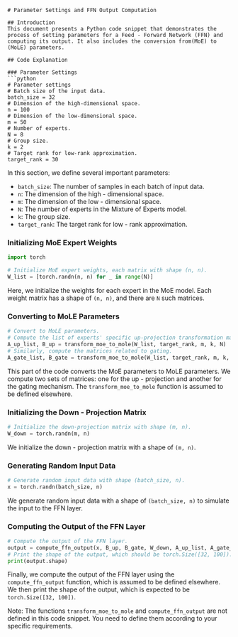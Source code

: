 

```
# Parameter Settings and FFN Output Computation

## Introduction
This document presents a Python code snippet that demonstrates the process of setting parameters for a Feed - Forward Network (FFN) and computing its output. It also includes the conversion from(MoE) to (MoLE) parameters.

## Code Explanation

### Parameter Settings
```python
# Parameter settings
# Batch size of the input data.
batch_size = 32
# Dimension of the high-dimensional space.
n = 100
# Dimension of the low-dimensional space.
m = 50
# Number of experts.
N = 8
# Group size.
k = 2
# Target rank for low-rank approximation.
target_rank = 30
```
In this section, we define several important parameters:
- `batch_size`: The number of samples in each batch of input data.
- `n`: The dimension of the high - dimensional space.
- `m`: The dimension of the low - dimensional space.
- `N`: The number of experts in the Mixture of Experts model.
- `k`: The group size.
- `target_rank`: The target rank for low - rank approximation.

### Initializing MoE Expert Weights
```python
import torch

# Initialize MoE expert weights, each matrix with shape (n, n).
W_list = [torch.randn(n, n) for _ in range(N)]
```
Here, we initialize the weights for each expert in the MoE model. Each weight matrix has a shape of `(n, n)`, and there are `N` such matrices.

### Converting to MoLE Parameters
```python
# Convert to MoLE parameters.
# Compute the list of experts' specific up-projection transformation matrices and the list of shared up-projection latent mapping matrices.
A_up_list, B_up = transform_moe_to_mole(W_list, target_rank, m, k, N)
# Similarly, compute the matrices related to gating.
A_gate_list, B_gate = transform_moe_to_mole(W_list, target_rank, m, k, N)
```
This part of the code converts the MoE parameters to MoLE parameters. We compute two sets of matrices: one for the up - projection and another for the gating mechanism. The `transform_moe_to_mole` function is assumed to be defined elsewhere.

### Initializing the Down - Projection Matrix
```python
# Initialize the down-projection matrix with shape (m, n).
W_down = torch.randn(m, n)
```
We initialize the down - projection matrix with a shape of `(m, n)`.

### Generating Random Input Data
```python
# Generate random input data with shape (batch_size, n).
x = torch.randn(batch_size, n)
```
We generate random input data with a shape of `(batch_size, n)` to simulate the input to the FFN layer.

### Computing the Output of the FFN Layer
```python
# Compute the output of the FFN layer.
output = compute_ffn_output(x, B_up, B_gate, W_down, A_up_list, A_gate_list, k, N)
# Print the shape of the output, which should be torch.Size([32, 100]).
print(output.shape)
```
Finally, we compute the output of the FFN layer using the `compute_ffn_output` function, which is assumed to be defined elsewhere. We then print the shape of the output, which is expected to be `torch.Size([32, 100])`.

Note: The functions `transform_moe_to_mole` and `compute_ffn_output` are not defined in this code snippet. You need to define them according to your specific requirements.
```

